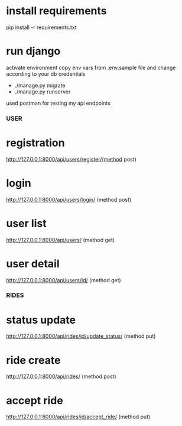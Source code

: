 # install requirements
pip install -r requirements.txt

# run django
activate environment
copy env vars from .env.sample file and change according to your db credentials

- ./manage.py migrate
- ./manage.py runserver


used postman for testing my api endpoints

### USER ###
# registration
http://127.0.0.1:8000/api/users/register/(method post)
# login
http://127.0.0.1:8000/api/users/login/ (method post)
# user list
http://127.0.0.1:8000/api/users/ (method get)
# user detail
http://127.0.0.1:8000/api/users/id/ (method get)

### RIDES ###
# status update
http://127.0.0.1:8000/api/rides/id/update_status/ (method put)
# ride create
http://127.0.0.1:8000/api/rides/ (method post)
# accept ride
http://127.0.0.1:8000/api/rides/id/accept_ride/ (method put)

